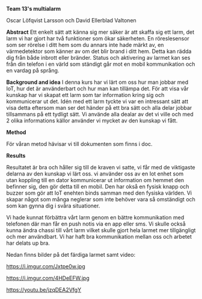 **Team 13's multialarm**

Oscar Löfqvist Larsson och David Ellerblad Valtonen

**Abstract**
Ett enkelt sätt att känna sig mer säker är att skaffa sig ett larm, det larm vi har gjort har två funktioner som ökar säkerheten. En röreslesensor som ser rörelse i ditt hem som du annars inte hade märkt av, en värmedetektor som känner av om det blir brand i ditt hem. Detta kan rädda dig från både inbrott eller bränder. Status och aktivering av larmet kan ses från din telefon i en värld som ständigt går mot en mobil kommunikation och en vardag på språng.  

**Background and idea**
I denna kurs har vi lärt om oss hur man jobbar med IoT, hur det är använderbart och hur man kan tillämpa det. För att visa vår kunskap har vi skapat ett larm som tar information kring sig och kommunicerar ut det. Idén med ett larm tyckte vi var en intressant sätt att visa detta eftersom man ser det händer på ett bra sätt och alla delar jobbar tillsammans på ett tydligt sätt. Vi använde alla dealar av det vi ville och med 2 olika informations källor använder vi mycket av den kunskap vi fått.

**Method**

För våran metod hävisar vi till dokumenten som finns i doc.

**Results**

Resultatet är bra och håller sig till de kraven vi satte, vi får med de viktigaste delarna av den kunskap vi lärt oss. vi använder oss av en Iot enhet som utan koppling till en dator kommunicerar ut information om hemmet den befinner sig, den gör detta till en mobil. Den har okså en fysisk knapp och buzzer som gör att IoT enehten binds samman med den fysiska världen. Vi skapar något som många neglerar som inte behöver vara så omständigt och som kan gynna dig i svåra situationer. 

Vi hade kunnat förbättra vårt larm genom en bättre kommunikation med telefonen där man får en push notis via en app eller sms. Vi skulle också kunna ändra chassi till vårt larm vilket skulle gjort hela larmet mer tillgängligt och mer användbart. Vi har haft bra kommunikation mellan oss och arbetet har delats up bra. 

Nedan finns bilder på det färdiga larmet samt video:

https://i.imgur.com/Jxtpe0w.jpg

https://i.imgur.com/4HDeEFW.jpg

https://youtu.be/jzqDEA2VfgY
